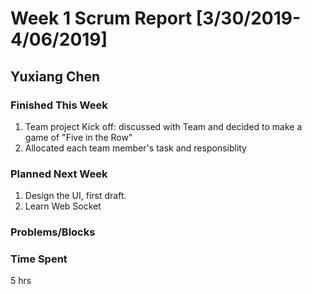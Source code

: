 # Week 1 Scrum Report [3/30/2019-4/06/2019]

## Yuxiang Chen

### Finished This Week
1. Team project Kick off: discussed with Team and decided to make a game of "Five in the Row"
2. Allocated each team member's task and responsiblity
### Planned Next Week
1. Design the UI, first draft.
2. Learn Web Socket
### Problems/Blocks


### Time Spent
5 hrs

